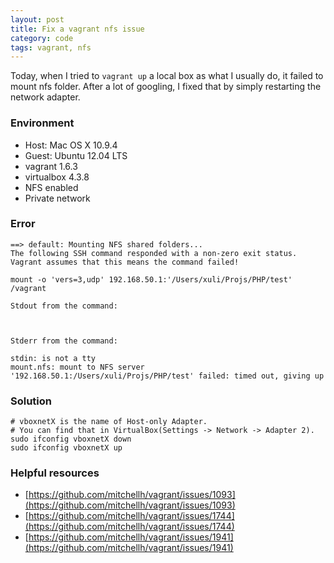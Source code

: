 ```yaml
---
layout: post
title: Fix a vagrant nfs issue
category: code
tags: vagrant, nfs
---
```


Today, when I tried to ```vagrant up``` a local box as what I usually do, it failed to mount nfs folder. After a lot of googling, I fixed that by simply restarting the network adapter.

<!--more-->

### Environment

- Host: Mac OS X 10.9.4
- Guest: Ubuntu 12.04 LTS
- vagrant 1.6.3
- virtualbox 4.3.8
- NFS enabled
- Private network

### Error

```
==> default: Mounting NFS shared folders...
The following SSH command responded with a non-zero exit status.
Vagrant assumes that this means the command failed!

mount -o 'vers=3,udp' 192.168.50.1:'/Users/xuli/Projs/PHP/test' /vagrant

Stdout from the command:



Stderr from the command:

stdin: is not a tty
mount.nfs: mount to NFS server '192.168.50.1:/Users/xuli/Projs/PHP/test' failed: timed out, giving up
```

### Solution

```
# vboxnetX is the name of Host-only Adapter.
# You can find that in VirtualBox(Settings -> Network -> Adapter 2).
sudo ifconfig vboxnetX down
sudo ifconfig vboxnetX up
```

### Helpful resources

- [https://github.com/mitchellh/vagrant/issues/1093](https://github.com/mitchellh/vagrant/issues/1093)
- [https://github.com/mitchellh/vagrant/issues/1744](https://github.com/mitchellh/vagrant/issues/1744)
- [https://github.com/mitchellh/vagrant/issues/1941](https://github.com/mitchellh/vagrant/issues/1941)
